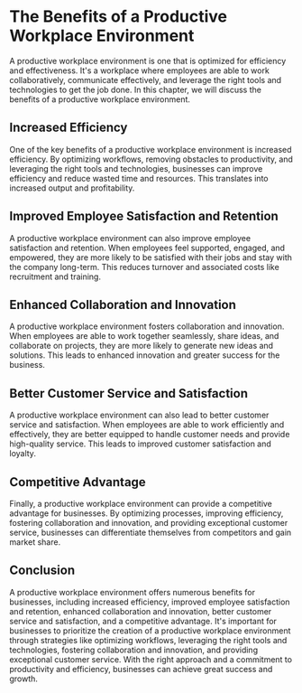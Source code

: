 The Benefits of a Productive Workplace Environment
==========================================================================================================

A productive workplace environment is one that is optimized for efficiency and effectiveness. It's a workplace where employees are able to work collaboratively, communicate effectively, and leverage the right tools and technologies to get the job done. In this chapter, we will discuss the benefits of a productive workplace environment.

Increased Efficiency
--------------------

One of the key benefits of a productive workplace environment is increased efficiency. By optimizing workflows, removing obstacles to productivity, and leveraging the right tools and technologies, businesses can improve efficiency and reduce wasted time and resources. This translates into increased output and profitability.

Improved Employee Satisfaction and Retention
--------------------------------------------

A productive workplace environment can also improve employee satisfaction and retention. When employees feel supported, engaged, and empowered, they are more likely to be satisfied with their jobs and stay with the company long-term. This reduces turnover and associated costs like recruitment and training.

Enhanced Collaboration and Innovation
-------------------------------------

A productive workplace environment fosters collaboration and innovation. When employees are able to work together seamlessly, share ideas, and collaborate on projects, they are more likely to generate new ideas and solutions. This leads to enhanced innovation and greater success for the business.

Better Customer Service and Satisfaction
----------------------------------------

A productive workplace environment can also lead to better customer service and satisfaction. When employees are able to work efficiently and effectively, they are better equipped to handle customer needs and provide high-quality service. This leads to improved customer satisfaction and loyalty.

Competitive Advantage
---------------------

Finally, a productive workplace environment can provide a competitive advantage for businesses. By optimizing processes, improving efficiency, fostering collaboration and innovation, and providing exceptional customer service, businesses can differentiate themselves from competitors and gain market share.

Conclusion
----------

A productive workplace environment offers numerous benefits for businesses, including increased efficiency, improved employee satisfaction and retention, enhanced collaboration and innovation, better customer service and satisfaction, and a competitive advantage. It's important for businesses to prioritize the creation of a productive workplace environment through strategies like optimizing workflows, leveraging the right tools and technologies, fostering collaboration and innovation, and providing exceptional customer service. With the right approach and a commitment to productivity and efficiency, businesses can achieve great success and growth.
